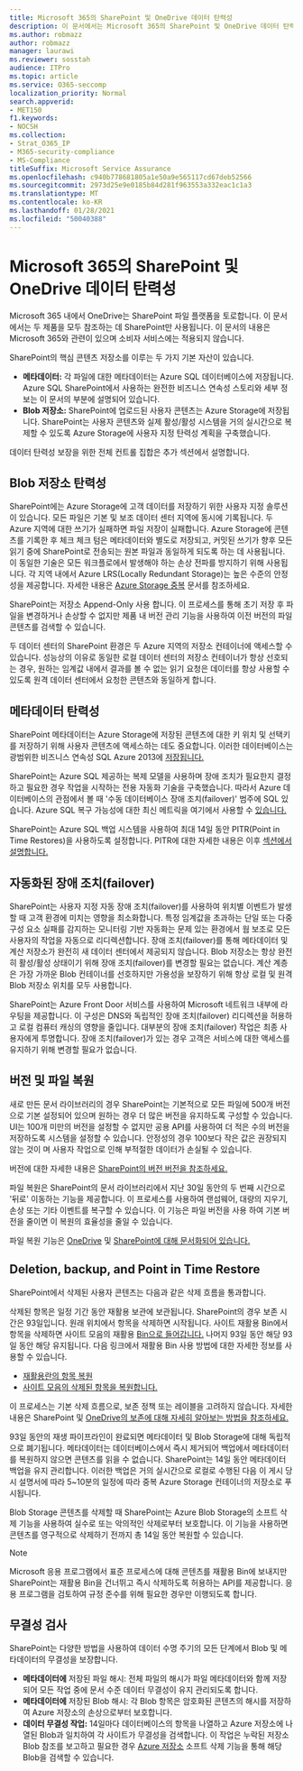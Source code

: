 ```yaml
---
title: Microsoft 365의 SharePoint 및 OneDrive 데이터 탄력성
description: 이 문서에서는 Microsoft 365의 SharePoint 및 OneDrive 데이터 탄력성에 대한 개요를 제공합니다.
ms.author: robmazz
author: robmazz
manager: laurawi
ms.reviewer: sosstah
audience: ITPro
ms.topic: article
ms.service: O365-seccomp
localization_priority: Normal
search.appverid:
- MET150
f1.keywords:
- NOCSH
ms.collection:
- Strat_O365_IP
- M365-security-compliance
- MS-Compliance
titleSuffix: Microsoft Service Assurance
ms.openlocfilehash: c940b778681805a1e50a9e565117cd67deb52566
ms.sourcegitcommit: 2973d25e9e0185b84d281f963553a332eac1c1a3
ms.translationtype: MT
ms.contentlocale: ko-KR
ms.lasthandoff: 01/28/2021
ms.locfileid: "50040388"
---
```

# <a name="sharepoint-and-onedrive-data-resiliency-in-microsoft-365"></a>Microsoft 365의 SharePoint 및 OneDrive 데이터 탄력성

Microsoft 365 내에서 OneDrive는 SharePoint 파일 플랫폼을 토로합니다. 이 문서에서는 두 제품을 모두 참조하는 데 SharePoint만 사용됩니다. 이 문서의 내용은 Microsoft 365와 관련이 있으며 소비자 서비스에는 적용되지 않습니다.

SharePoint의 핵심 콘텐츠 저장소를 이루는 두 가지 기본 자산이 있습니다.

- **메타데이터:** 각 파일에 대한 메타데이터는 Azure SQL 데이터베이스에 저장됩니다. Azure SQL SharePoint에서 사용하는 완전한 비즈니스 연속성 스토리와 세부 정보는 이 문서의 부분에 설명되어 있습니다.
- **Blob 저장소:** SharePoint에 업로드된 사용자 콘텐츠는 Azure Storage에 저장됩니다. SharePoint는 사용자 콘텐츠와 실제 활성/활성 시스템을 거의 실시간으로 복제할 수 있도록 Azure Storage에 사용자 지정 탄력성 계획을 구축했습니다.

데이터 탄력성 보장을 위한 전체 컨트롤 집합은 추가 섹션에서 설명합니다.

## <a name="blob-storage-resilience"></a>Blob 저장소 탄력성

SharePoint에는 Azure Storage에 고객 데이터를 저장하기 위한 사용자 지정 솔루션이 있습니다. 모든 파일은 기본 및 보조 데이터 센터 지역에 동시에 기록됩니다. 두 Azure 지역에 대한 쓰기가 실패하면 파일 저장이 실패합니다. Azure Storage에 콘텐츠를 기록한 후 체크 체크 텀은 메타데이터와 별도로 저장되고, 커밋된 쓰기가 향후 모든 읽기 중에 SharePoint로 전송되는 원본 파일과 동일하게 되도록 하는 데 사용됩니다. 이 동일한 기술은 모든 워크플로에서 발생해야 하는 손상 전파를 방지하기 위해 사용됩니다. 각 지역 내에서 Azure LRS(Locally Redundant Storage)는 높은 수준의 안정성을 제공합니다. 자세한 내용은 [Azure Storage 중복](https://docs.microsoft.com/azure/storage/common/storage-redundancy-lrs) 문서를 참조하세요.

SharePoint는 저장소 Append-Only 사용 합니다. 이 프로세스를 통해 초기 저장 후 파일을 변경하거나 손상할 수 없지만 제품 내 버전 관리 기능을 사용하여 이전 버전의 파일 콘텐츠를 검색할 수 있습니다.

두 데이터 센터의 SharePoint 환경은 두 Azure 지역의 저장소 컨테이너에 액세스할 수 있습니다. 성능상의 이유로 동일한 로컬 데이터 센터의 저장소 컨테이너가 항상 선호되는 경우, 원하는 임계값 내에서 결과를 볼 수 없는 읽기 요청은 데이터를 항상 사용할 수 있도록 원격 데이터 센터에서 요청한 콘텐츠와 동일하게 합니다.

## <a name="metadata-resilience"></a>메타데이터 탄력성

SharePoint 메타데이터는 Azure Storage에 저장된 콘텐츠에 대한 키 위치 및 선택키를 저장하기 위해 사용자 콘텐츠에 액세스하는 데도 중요합니다. 이러한 데이터베이스는 광범위한 비즈니스 연속성 SQL Azure 2013에 [저장됩니다.](https://docs.microsoft.com/azure/sql-database/sql-database-business-continuity)

SharePoint는 Azure SQL 제공하는 복제 모델을 사용하며 장애 조치가 필요한지 결정하고 필요한 경우 작업을 시작하는 전용 자동화 기술을 구축했습니다. 따라서 Azure 데이터베이스의 관점에서 볼 때 '수동 데이터베이스 장애 조치(failover)' 범주에 SQL 있습니다. Azure SQL 복구 가능성에 대한 최신 메트릭을 여기에서 사용할 수 [있습니다.](https://docs.microsoft.com/azure/azure-sql/database/business-continuity-high-availability-disaster-recover-hadr-overview#recover-a-database-to-the-existing-server)

SharePoint는 Azure SQL 백업 시스템을 사용하여 최대 14일 동안 PITR(Point in Time Restores)을 사용하도록 설정합니다. PITR에 대한 자세한 내용은 이후 [섹션에서 설명합니다.](#deletion-backup-and-point-in-time-restore)

## <a name="automated-failover"></a>자동화된 장애 조치(failover)

SharePoint는 사용자 지정 자동 장애 조치(failover)를 사용하여 위치별 이벤트가 발생할 때 고객 환경에 미치는 영향을 최소화합니다. 특정 임계값을 초과하는 단일 또는 다중 구성 요소 실패를 감지하는 모니터링 기반 자동화는 문제 있는 환경에서 웜 보조로 모든 사용자의 작업을 자동으로 리디렉션합니다. 장애 조치(failover)를 통해 메타데이터 및 계산 저장소가 완전히 새 데이터 센터에서 제공되지 않습니다. Blob 저장소는 항상 완전히 활성/활성 상태이기 위해 장애 조치(failover)를 변경할 필요는 없습니다. 계산 계층은 가장 가까운 Blob 컨테이너를 선호하지만 가용성을 보장하기 위해 항상 로컬 및 원격 Blob 저장소 위치를 모두 사용합니다.

SharePoint는 Azure Front Door 서비스를 사용하여 Microsoft 네트워크 내부에 라우팅을 제공합니다. 이 구성은 DNS와 독립적인 장애 조치(failover) 리디렉션을 허용하고 로컬 컴퓨터 캐싱의 영향을 줄입니다. 대부분의 장애 조치(failover) 작업은 최종 사용자에게 투명합니다. 장애 조치(failover)가 있는 경우 고객은 서비스에 대한 액세스를 유지하기 위해 변경할 필요가 없습니다.

## <a name="versioning-and-files-restore"></a>버전 및 파일 복원

새로 만든 문서 라이브러리의 경우 SharePoint는 기본적으로 모든 파일에 500개 버전으로 기본 설정되어 있으며 원하는 경우 더 많은 버전을 유지하도록 구성할 수 있습니다. UI는 100개 미만의 버전을 설정할 수 없지만 공용 API를 사용하여 더 적은 수의 버전을 저장하도록 시스템을 설정할 수 있습니다. 안정성의 경우 100보다 작은 값은 권장되지 않는 것이 며 사용자 작업으로 인해 부적절한 데이터가 손실될 수 있습니다.

버전에 대한 자세한 내용은 [SharePoint의 버전 버전을 참조하세요.](https://docs.microsoft.com/microsoft-365/community/versioning-basics-best-practices)

파일 복원은 SharePoint의 문서 라이브러리에서 지난 30일 동안의 두 번째 시간으로 '뒤로' 이동하는 기능을 제공합니다. 이 프로세스를 사용하여 랜섬웨어, 대량의 지우기, 손상 또는 기타 이벤트를 복구할 수 있습니다. 이 기능은 파일 버전을 사용 하여 기본 버전을 줄이면 이 복원의 효율성을 줄일 수 있습니다.

파일 복원 기능은 [OneDrive](https://support.office.com/article/restore-your-onedrive-fa231298-759d-41cf-bcd0-25ac53eb8a15) 및 [SharePoint에 대해 문서화되어 있습니다.](https://support.office.com/article/Restore-a-document-library-317791c3-8bd0-4dfd-8254-3ca90883d39a)

## <a name="deletion-backup-and-point-in-time-restore"></a>Deletion, backup, and Point in Time Restore

SharePoint에서 삭제된 사용자 콘텐츠는 다음과 같은 삭제 흐름을 통과합니다.

삭제된 항목은 일정 기간 동안 재활용 보관에 보관됩니다. SharePoint의 경우 보존 시간은 93일입니다. 원래 위치에서 항목을 삭제하면 시작됩니다. 사이트 재활용 Bin에서 항목을 삭제하면 사이트 모음의 재활용 [Bin으로 들어갑니다.](https://support.office.com/article/restore-deleted-items-from-the-site-collection-recycle-bin-5fa924ee-16d7-487b-9a0a-021b9062d14b) 나머지 93일 동안 해당 93일 동안 해당 유지됩니다. 다음 링크에서 재활용 Bin 사용 방법에 대한 자세한 정보를 사용할 수 있습니다.

- [재활용란의 항목 복원](https://support.office.com/article/Restore-items-in-the-Recycle-Bin-of-a-SharePoint-site-6df466b6-55f2-4898-8d6e-c0dff851a0be)
- [사이트 모음의 삭제된 항목을 복원합니다.](https://support.office.com/article/Restore-deleted-items-from-the-site-collection-recycle-bin-5fa924ee-16d7-487b-9a0a-021b9062d14b)

이 프로세스는 기본 삭제 흐름으로, 보존 정책 또는 레이블을 고려하지 않습니다. 자세한 내용은 SharePoint 및 [OneDrive의 보존에 대해 자세히 알아보는 방법을 참조하세요.](https://docs.microsoft.com/microsoft-365/compliance/retention-policies-sharepoint)

93일 동안의 재생 파이프라인이 완료되면 메타데이터 및 Blob Storage에 대해 독립적으로 폐기됩니다. 메타데이터는 데이터베이스에서 즉시 제거되어 백업에서 메타데이터를 복원하지 않으면 콘텐츠를 읽을 수 없습니다. SharePoint는 14일 동안 메타데이터 백업을 유지 관리합니다. 이러한 백업은 거의 실시간으로 로컬로 수행된 다음 이 게시 당시 설명서에 따라 [](https://docs.microsoft.com/azure/sql-database/sql-database-automated-backups) 5~10분의 일정에 따라 중복 Azure Storage 컨테이너의 저장소로 푸시됩니다.

Blob Storage 콘텐츠를 삭제할 때 SharePoint는 Azure Blob Storage의 소프트 삭제 기능을 사용하여 실수로 또는 악의적인 삭제로부터 보호합니다. 이 기능을 사용하면 콘텐츠를 영구적으로 삭제하기 전까지 총 14일 동안 복원할 수 있습니다.

>[!Note]
>Microsoft 응용 프로그램에서 표준 프로세스에 대해 콘텐츠를 재활용 Bin에 보내지만 SharePoint는 재활용 Bin을 건너뛰고 즉시 삭제하도록 허용하는 API를 제공합니다. 응용 프로그램을 검토하여 규정 준수를 위해 필요한 경우만 이행되도록 합니다.

## <a name="integrity-checks"></a>무결성 검사

SharePoint는 다양한 방법을 사용하여 데이터 수명 주기의 모든 단계에서 Blob 및 메타데이터의 무결성을 보장합니다.

- **메타데이터에** 저장된 파일 해시: 전체 파일의 해시가 파일 메타데이터와 함께 저장되어 모든 작업 중에 문서 수준 데이터 무결성이 유지 관리되도록 합니다.
- **메타데이터에** 저장된 Blob 해시: 각 Blob 항목은 암호화된 콘텐츠의 해시를 저장하여 Azure 저장소의 손상으로부터 보호합니다.
- **데이터 무결성 작업:** 14일마다 데이터베이스의 항목을 나열하고 Azure 저장소에 나열된 Blob과 일치하여 각 사이트가 무결성을 검색합니다. 이 작업은 누락된 저장소 Blob 참조를 보고하고 필요한 경우 [Azure 저장소](https://docs.microsoft.com/azure/storage/blobs/soft-delete-blob-overview) 소프트 삭제 기능을 통해 해당 Blob을 검색할 수 있습니다.
